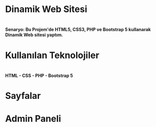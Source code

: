 <h1> Dinamik Web Sitesi <h1>
<h4>Senaryo: Bu Projem'de HTML5, CSS3, PHP ve Bootstrap 5 kullanarak Dinamik Web sitesi yaptım.<h4>
<h1>  Kullanılan Teknolojiler<h1>
<h4> HTML - CSS - PHP - Bootstrap 5 <h4>
<h1>Sayfalar<h1>

<h1>Admin Paneli<h1>



